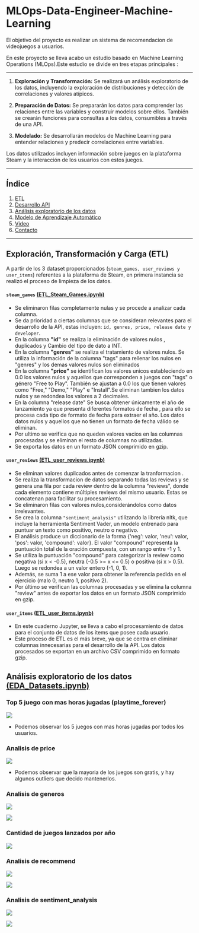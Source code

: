 # MLOps-Data-Engineer-Machine-Learning
El objetivo del proyecto es realizar un sistema de recomendacion de videojuegos a usuarios.

En este proyecto se lleva acabo un estudio basado en Machine Learning Operations (MLOps).Este estudio se divide en tres etapas principales : 

---

1. **Exploración y Transformación:** Se realizará un análisis exploratorio de los datos, incluyendo la exploración de distribuciones y detección de correlaciones y valores atípicos.

2. **Preparación de Datos:** Se prepararán los datos para comprender las relaciones entre las variables y construir modelos sobre ellos. También se crearán funciones para consultas a los datos, consumibles a través de una API.

3. **Modelado:** Se desarrollarán modelos de Machine Learning para entender relaciones y predecir correlaciones entre variables.

Los datos utilizados incluyen información sobre juegos en la plataforma Steam y la interacción de los usuarios con estos juegos.

---
## Índice
1. [ETL](#etl)
2. [Desarrollo API](#api)
3. [Análisis exploratorio de los datos](#eda)
4. [Modelo de Aprendizaje Automático](#ml)
5. [Video](#video)
6. [Contacto](#contacto)
---
## <a name="etl">Exploración, Transformación y Carga (ETL)</a>

A partir de los 3 dataset proporcionados (`steam_games, user_reviews y user_items`) referentes a la plataforma de Steam, en primera instancia se realizó el proceso de limpieza de los datos.

#### `steam_games` [(ETL_Steam_Games.ipynb)](https://github.com/Linares-Augusto/MLOps-Data-Engineer-Machine-Learning/blob/main/ETL-EDA/ETL_Steam_Games.ipynb)
- Se eliminaron filas completamente nulas y se procede a analizar cada columna.  
- Se da prioridad a ciertas columnas que se consideran relevantes para el desarrollo de la API, estas incluyen: `id, genres, price, release date y developer`.
- En la columna **"id"** se realiza la eliminación de valores nulos , duplicados y Cambio del tipo de dato a INT.
- En la columna **"genres"** se realiza el tratamiento de valores nulos. Se utiliza la información de la columna "tags" para rellenar los nulos en "genres" y los demas valores nulos son eliminados 
- En la columna **"price"** se identifican los valores unicos estableciendo en 0.0 los valores nulos y aquellos que corresponden a juegos con "tags" o género "Free to Play". También se ajustan a 0.0 los que tienen 
  valores como "Free," "Demo," "Play" e "Install".Se eliminan tambien los datos nulos y se redondea los valores a 2 decimales. 
- En la columna "release date" Se busca obtener únicamente el año de lanzamiento ya que presenta diferentes formatos de fecha , para ello se procesa cada tipo de formato de fecha para extraer el año.
  Los datos datos nulos y aquellos que no tienen un formato de fecha válido se eliminan.
- Por ultimo se verifica que no queden valores vacios en las columnas procesadas y se eliminan el resto de columnas no utilizadas.
- Se exporta los datos en un formato JSON comprimido en gzip.

#### `user_reviews` [(ETL_user_reviews.ipynb)](https://github.com/Linares-Augusto/MLOps-Data-Engineer-Machine-Learning/blob/main/ETL-EDA/ETL_User_Reviews.ipynb)
- Se eliminan valores duplicados antes de comenzar la tranformacion .
- Se realiza la transformacion de datos separando todas las reviews y se genera una fila por cada review dentro de la columna "reviews", donde cada elemento contiene múltiples reviews del mismo usuario. Estas 
   se concatenan para facilitar su procesamiento.
- Se eliminaron filas con valores nulos,considerándolos como datos irrelevantes.
- Se crea la columna `"sentiment_analysis"` utilizando la librería nltk, que incluye la herramienta Sentiment Vader, un modelo entrenado para puntuar un texto como positivo, neutro o negativo.
- El análisis produce un diccionario de la forma {'neg': valor, 'neu': valor, 'pos': valor, 'compound': valor}. El valor "compound" representa la puntuación total de la oración compuesta, con un rango entre -1 y 1.
- Se utiliza la puntuación "compound" para categorizar la review como negativa (si x < -0.5), neutra (-0.5 >= x <= 0.5) o positiva (si x > 0.5). Luego se redondea a un valor entero (-1, 0, 1).
- Además, se suma 1 a ese valor para obtener la referencia pedida en el ejercicio (malo 0, neutro 1, positivo 2).
- Por último se verifican las columnas procesadas y se elimina la columna "review" antes de exportar los datos en un formato JSON comprimido en gzip.

#### `user_items` [(ETL_user_items.ipynb)](https://github.com/Linares-Augusto/MLOps-Data-Engineer-Machine-Learning/blob/main/ETL-EDA/ETL_users_items_ETL.ipynb) 
- En este cuaderno Jupyter, se lleva a cabo el procesamiento de datos para el conjunto de datos de los items que posee cada usuario.
- Este proceso de ETL es el más breve, ya que se centra en eliminar columnas innecesarias para el desarrollo de la API. Los datos procesados se exportan en un archivo CSV comprimido en formato gzip.

## <a name="eda">Análisis exploratorio de los datos [(EDA_Datasets.ipynb)](https://github.com/Linares-Augusto/MLOps-Data-Engineer-Machine-Learning/blob/main/ETL-EDA/EDA_Datasets.ipynb)</a>

### Top 5 juego con mas horas jugadas (playtime_forever)
![](img/Top_5_mas_jugados.png)
- Podemos observar los 5 juegos con mas horas jugadas por todos los usuarios.
### Analisis de price
![](img/Analisis_Price.png)
- Podemos observar que la mayoria de los juegos son gratis, y hay algunos outliers que decido mantenerlos.
### Analisis de generos
![](img/Popularidad_generos_videojuego.png)

![](img/Top_5_mas_jugados.png)

### Cantidad de juegos lanzados por año
![](img/Cantidad_juegos_por_anio.png)

### Analisis de recommend

![](img/cantidad_recomendaciones.png)

![](img/top_5_mas_recomendado.png)

### Analisis de sentiment_analysis

![](img/Cantidad_sentiment.png)

![](img/top_5_mayor_sentiment.png)

